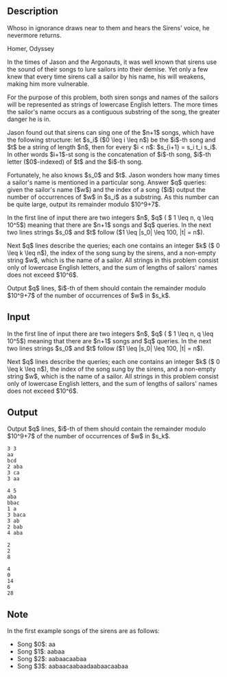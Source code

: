 ## Description

<div><div class="epigraph"><div class="epigraph-text"> <span class="tex-font-style-it">Whoso in ignorance draws near to them and hears the Sirens' voice, he nevermore returns.</span><p>Homer, <span class="tex-font-style-it">Odyssey</span></p></div></div><p>In the times of Jason and the Argonauts, it was well known that sirens use the sound of their songs to lure sailors into their demise. Yet only a few knew that every time sirens call a sailor by his name, his will weakens, making him more vulnerable. </p><p>For the purpose of this problem, both siren songs and names of the sailors will be represented as strings of lowercase English letters. The more times the sailor's name occurs as a contiguous substring of the song, the greater danger he is in.</p><p>Jason found out that sirens can sing one of the $n+1$ songs, which have the following structure: let $s_i$ ($0 \leq i \leq n$) be the $i$-th song and $t$ be a string of length $n$, then for every $i &lt; n$: $s_{i+1} = s_i t_i s_i$. In other words $i+1$-st song is the concatenation of $i$-th song, $i$-th letter ($0$-indexed) of $t$ and the $i$-th song. </p><p>Fortunately, he also knows $s_0$ and $t$. Jason wonders how many times a sailor's name is mentioned in a particular song. Answer $q$ queries: given the sailor's name ($w$) and the index of a song ($i$) output the number of occurrences of $w$ in $s_i$ as a substring. As this number can be quite large, output its remainder modulo $10^9+7$.</p></div><div class="input-specification"><p>In the first line of input there are two integers $n$, $q$ ( $ 1 \leq n, q \leq 10^5$) meaning that there are $n+1$ songs and $q$ queries. In the next two lines strings $s_0$ and $t$ follow ($1 \leq |s_0| \leq 100, |t| = n$). </p><p>Next $q$ lines describe the queries; each one contains an integer $k$ ($ 0 \leq k \leq n$), the index of the song sung by the sirens, and a non-empty string $w$, which is the name of a sailor. All strings in this problem consist only of lowercase English letters, and the sum of lengths of sailors' names does not exceed $10^6$.</p></div><div class="output-specification"><p>Output $q$ lines, $i$-th of them should contain the remainder modulo $10^9+7$ of the number of occurrences of $w$ in $s_k$.</p></div>

## Input

<p>In the first line of input there are two integers $n$, $q$ ( $ 1 \leq n, q \leq 10^5$) meaning that there are $n+1$ songs and $q$ queries. In the next two lines strings $s_0$ and $t$ follow ($1 \leq |s_0| \leq 100, |t| = n$). </p><p>Next $q$ lines describe the queries; each one contains an integer $k$ ($ 0 \leq k \leq n$), the index of the song sung by the sirens, and a non-empty string $w$, which is the name of a sailor. All strings in this problem consist only of lowercase English letters, and the sum of lengths of sailors' names does not exceed $10^6$.</p>

## Output

<p>Output $q$ lines, $i$-th of them should contain the remainder modulo $10^9+7$ of the number of occurrences of $w$ in $s_k$.</p>





```input1
3 3
aa
bcd
2 aba
3 ca
3 aa
```




```input2
4 5
aba
bbac
1 a
3 baca
3 ab
2 bab
4 aba
```




```output1
2
2
8
```




```output2
4
0
14
6
28
```



## Note

<p>In the first example songs of the sirens are as follows: </p><ul> <li> Song $0$: <span class="tex-font-style-tt">aa</span> </li><li> Song $1$: <span class="tex-font-style-tt">aabaa</span> </li><li> Song $2$: <span class="tex-font-style-tt">aabaacaabaa</span> </li><li> Song $3$: <span class="tex-font-style-tt">aabaacaabaadaabaacaabaa</span> </li></ul>
